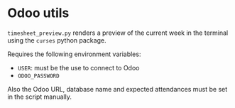 # Odoo utils

`timesheet_preview.py` renders a preview of the current week in the terminal using the `curses` python package.

Requires the following environment variables:
* `USER`: must be the use to connect to Odoo
* `ODOO_PASSWORD`

Also the Odoo URL, database name and expected attendances must be set in the script manually.
